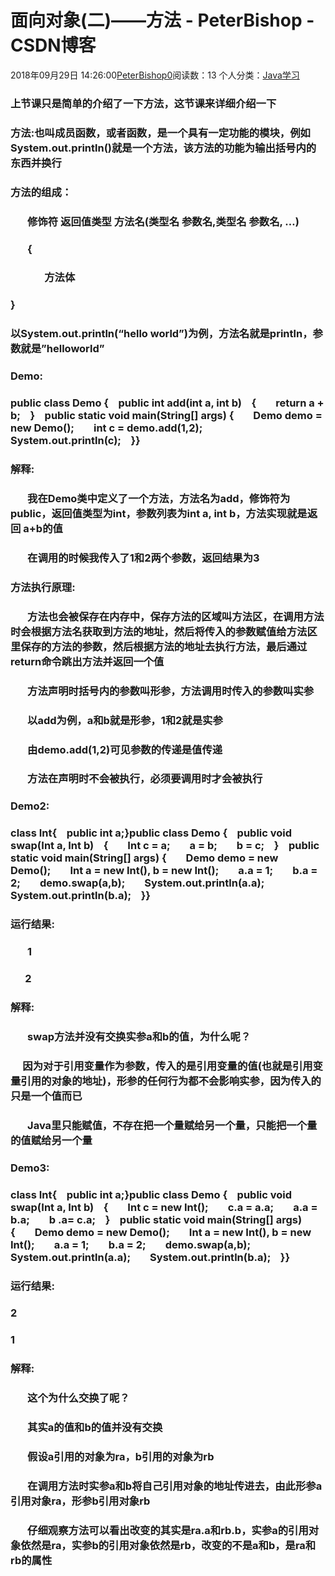 # 面向对象(二)——方法 - PeterBishop - CSDN博客





2018年09月29日 14:26:00[PeterBishop0](https://me.csdn.net/qq_40061421)阅读数：13
个人分类：[Java学习](https://blog.csdn.net/qq_40061421/article/category/8087498)









### 上节课只是简单的介绍了一下方法，这节课来详细介绍一下

### 方法:也叫成员函数，或者函数，是一个具有一定功能的模块，例如System.out.println()就是一个方法，该方法的功能为输出括号内的东西并换行

### 方法的组成：

###        修饰符 返回值类型 方法名(类型名 参数名,类型名 参数名, …)

###        {

###               方法体

### }

### 以System.out.println(“hello world”)为例，方法名就是println，参数就是”helloworld”

### Demo:

### public class Demo {    public int add(int a, int b)    {        return a + b;    }    public static void main(String[] args) {        Demo demo = new Demo();        int c = demo.add(1,2);        System.out.println(c);    }}

### 解释:

###        我在Demo类中定义了一个方法，方法名为add，修饰符为public，返回值类型为int，参数列表为int a, int b，方法实现就是返回 a+b的值

###        在调用的时候我传入了1和2两个参数，返回结果为3

### 方法执行原理:

###        方法也会被保存在内存中，保存方法的区域叫方法区，在调用方法时会根据方法名获取到方法的地址，然后将传入的参数赋值给方法区里保存的方法的参数，然后根据方法的地址去执行方法，最后通过return命令跳出方法并返回一个值

###        方法声明时括号内的参数叫形参，方法调用时传入的参数叫实参

###        以add为例，a和b就是形参，1和2就是实参

###        由demo.add(1,2)可见参数的传递是值传递

###        方法在声明时不会被执行，必须要调用时才会被执行

### Demo2:

### class Int{    public int a;}public class Demo {    public void swap(Int a, Int b)    {        Int c = a;        a = b;        b = c;    }    public static void main(String[] args) {        Demo demo = new Demo();        Int a = new Int(), b = new Int();        a.a = 1;        b.a = 2;        demo.swap(a,b);        System.out.println(a.a);        System.out.println(b.a);    }}

### 运行结果:

###        1

###       2

### 解释:

###        swap方法并没有交换实参a和b的值，为什么呢？

###      因为对于引用变量作为参数，传入的是引用变量的值(也就是引用变量引用的对象的地址)，形参的任何行为都不会影响实参，因为传入的只是一个值而已

###        Java里只能赋值，不存在把一个量赋给另一个量，只能把一个量的值赋给另一个量

### Demo3:

### class Int{    public int a;}public class Demo {    public void swap(Int a, Int b)    {        Int c = new Int();        c.a = a.a;        a.a = b.a;        b .a= c.a;    }    public static void main(String[] args) {        Demo demo = new Demo();        Int a = new Int(), b = new Int();        a.a = 1;        b.a = 2;        demo.swap(a,b);        System.out.println(a.a);        System.out.println(b.a);    }}

### 运行结果:

### 2

### 1

### 解释:

###        这个为什么交换了呢？

###        其实a的值和b的值并没有交换

###        假设a引用的对象为ra，b引用的对象为rb

###        在调用方法时实参a和b将自己引用对象的地址传进去，由此形参a引用对象ra，形参b引用对象rb

###        仔细观察方法可以看出改变的其实是ra.a和rb.b，实参a的引用对象依然是ra，实参b的引用对象依然是rb，改变的不是a和b，是ra和rb的属性



